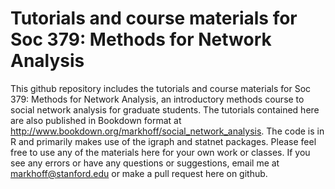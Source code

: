 # Tutorials and course materials for Soc 379: Methods for Network Analysis
This github repository includes the tutorials and course materials for Soc 379: Methods for Network Analysis, an introductory methods course to social network analysis for graduate students. The tutorials contained here are also published in Bookdown format at http://www.bookdown.org/markhoff/social_network_analysis. The code is in R and primarily makes use of the igraph and statnet packages. Please feel free to use any of the materials here for your own work or classes. If you see any errors or have any questions or suggestions, email me at markhoff@stanford.edu or make a pull request here on github. 